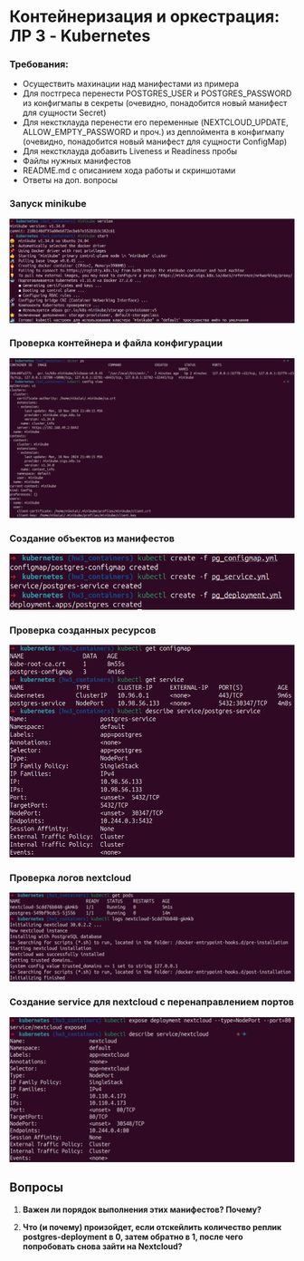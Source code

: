 # Контейнеризация и оркестрация: ЛР 3 - Kubernetes

### Требования:
- Осуществить махинации над манифестами из примера
- Для постгреса перенести POSTGRES_USER и POSTGRES_PASSWORD из конфигмапы в секреты (очевидно, понадобится новый манифест для сущности Secret)
- Для некстклауда перенести его переменные (NEXTCLOUD_UPDATE, ALLOW_EMPTY_PASSWORD и проч.) из деплоймента в конфигмапу (очевидно, понадобится новый манифест для сущности ConfigMap)
- Для некстклауда добавить Liveness и Readiness пробы
- Файлы нужных манифестов
- README.md с описанием хода работы и скриншотами
- Ответы на доп. вопросы

### Запуск minikube
![Запуск minikube](kubernetes/images/image_1.png)

### Проверка контейнера и файла конфигурации
![Проверка контейнера и файла конфигурации](kubernetes/images/image_2.png)

### Создание объектов из манифестов
![Создание объектов из манифестов](kubernetes/images/image_3.png)

### Проверка созданных ресурсов
![Проверка созданных ресурсов](kubernetes/images/image_4.png)

### Проверка логов nextcloud
![Проверка логов nextcloud](kubernetes/images/image_5.png)

### Создание service для nextcloud c перенаправлением портов
![Создание service для nextcloud c перенаправлением портов](kubernetes/images/image_6.png)

## Вопросы
1. **Важен ли порядок выполнения этих манифестов? Почему?**

2. **Что (и почему) произойдет, если отскейлить количество реплик postgres-deployment в 0, затем обратно в 1, после чего попробовать снова зайти на Nextcloud?**
